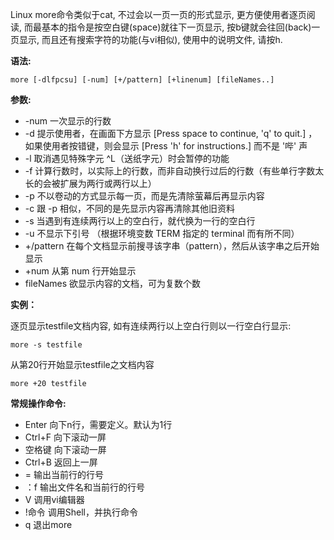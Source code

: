Linux more命令类似于cat, 不过会以一页一页的形式显示, 更方便使用者逐页阅读, 而最基本的指令是按空白键(space)就往下一页显示, 按b键就会往回(back)一页显示, 而且还有搜索字符的功能(与vi相似), 使用中的说明文件, 请按h.

**语法:**

```
more [-dlfpcsu] [-num] [+/pattern] [+linenum] [fileNames..]
```

**参数:**

- -num 一次显示的行数
- -d 提示使用者，在画面下方显示 [Press space to continue, 'q' to quit.] ，如果使用者按错键，则会显示 [Press 'h' for instructions.] 而不是 '哔' 声
- -l 取消遇见特殊字元 ^L（送纸字元）时会暂停的功能
- -f 计算行数时，以实际上的行数，而非自动换行过后的行数（有些单行字数太长的会被扩展为两行或两行以上）
- -p 不以卷动的方式显示每一页，而是先清除萤幕后再显示内容
- -c 跟 -p 相似，不同的是先显示内容再清除其他旧资料
- -s 当遇到有连续两行以上的空白行，就代换为一行的空白行
- -u 不显示下引号 （根据环境变数 TERM 指定的 terminal 而有所不同）
- +/pattern 在每个文档显示前搜寻该字串（pattern），然后从该字串之后开始显示
- +num 从第 num 行开始显示
- fileNames 欲显示内容的文档，可为复数个数

**实例：**

逐页显示testfile文档内容, 如有连续两行以上空白行则以一行空白行显示:

```
more -s testfile
```

从第20行开始显示testfile之文档内容

```
more +20 testfile
```

**常规操作命令:**

- Enter 向下n行，需要定义。默认为1行
- Ctrl+F 向下滚动一屏
- 空格键 向下滚动一屏
- Ctrl+B 返回上一屏
- = 输出当前行的行号
- ：f 输出文件名和当前行的行号
- V 调用vi编辑器
- !命令 调用Shell，并执行命令
- q 退出more































